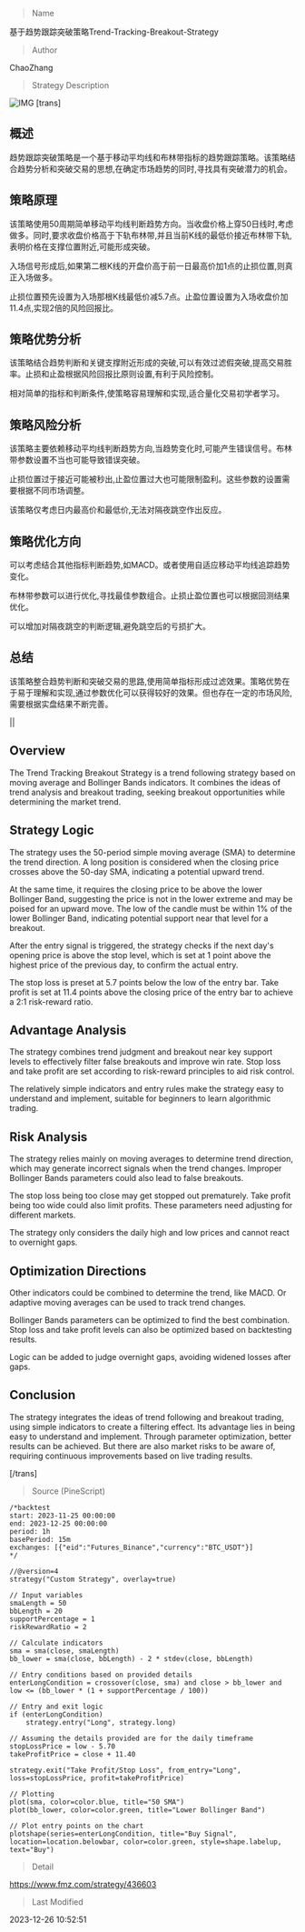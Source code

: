 
> Name

基于趋势跟踪突破策略Trend-Tracking-Breakout-Strategy

> Author

ChaoZhang

> Strategy Description

![IMG](https://www.fmz.com/upload/asset/11936cb3419abff41bb.png)
[trans]

## 概述

趋势跟踪突破策略是一个基于移动平均线和布林带指标的趋势跟踪策略。该策略结合趋势分析和突破交易的思想,在确定市场趋势的同时,寻找具有突破潜力的机会。

## 策略原理

该策略使用50周期简单移动平均线判断趋势方向。当收盘价格上穿50日线时,考虑做多。同时,要求收盘价格高于下轨布林带,并且当前K线的最低价接近布林带下轨,表明价格在支撑位置附近,可能形成突破。  

入场信号形成后,如果第二根K线的开盘价高于前一日最高价加1点的止损位置,则真正入场做多。    

止损位置预先设置为入场那根K线最低价减5.7点。止盈位置设置为入场收盘价加11.4点,实现2倍的风险回报比。

## 策略优势分析

该策略结合趋势判断和关键支撑附近形成的突破,可以有效过滤假突破,提高交易胜率。止损和止盈根据风险回报比原则设置,有利于风险控制。

相对简单的指标和判断条件,使策略容易理解和实现,适合量化交易初学者学习。

## 策略风险分析  

该策略主要依赖移动平均线判断趋势方向,当趋势变化时,可能产生错误信号。布林带参数设置不当也可能导致错误突破。

止损位置过于接近可能被秒出,止盈位置过大也可能限制盈利。这些参数的设置需要根据不同市场调整。

该策略仅考虑日内最高价和最低价,无法对隔夜跳空作出反应。

## 策略优化方向  

可以考虑结合其他指标判断趋势,如MACD。或者使用自适应移动平均线追踪趋势变化。

布林带参数可以进行优化,寻找最佳参数组合。止损止盈位置也可以根据回测结果优化。

可以增加对隔夜跳空的判断逻辑,避免跳空后的亏损扩大。

## 总结

该策略整合趋势判断和突破交易的思路,使用简单指标形成过滤效果。策略优势在于易于理解和实现,通过参数优化可以获得较好的效果。但也存在一定的市场风险,需要根据实盘结果不断完善。

||  

## Overview

The Trend Tracking Breakout Strategy is a trend following strategy based on moving average and Bollinger Bands indicators. It combines the ideas of trend analysis and breakout trading, seeking breakout opportunities while determining the market trend.  

## Strategy Logic  

The strategy uses the 50-period simple moving average (SMA) to determine the trend direction. A long position is considered when the closing price crosses above the 50-day SMA, indicating a potential upward trend.  

At the same time, it requires the closing price to be above the lower Bollinger Band, suggesting the price is not in the lower extreme and may be poised for an upward move. The low of the candle must be within 1% of the lower Bollinger Band, indicating potential support near that level for a breakout.

After the entry signal is triggered, the strategy checks if the next day's opening price is above the stop level, which is set at 1 point above the highest price of the previous day, to confirm the actual entry. 

The stop loss is preset at 5.7 points below the low of the entry bar. Take profit is set at 11.4 points above the closing price of the entry bar to achieve a 2:1 risk-reward ratio.

## Advantage Analysis 

The strategy combines trend judgment and breakout near key support levels to effectively filter false breakouts and improve win rate. Stop loss and take profit are set according to risk-reward principles to aid risk control.

The relatively simple indicators and entry rules make the strategy easy to understand and implement, suitable for beginners to learn algorithmic trading.  

## Risk Analysis

The strategy relies mainly on moving averages to determine trend direction, which may generate incorrect signals when the trend changes. Improper Bollinger Bands parameters could also lead to false breakouts.

The stop loss being too close may get stopped out prematurely. Take profit being too wide could also limit profits. These parameters need adjusting for different markets.

The strategy only considers the daily high and low prices and cannot react to overnight gaps.  

## Optimization Directions 

Other indicators could be combined to determine the trend, like MACD. Or adaptive moving averages can be used to track trend changes.

Bollinger Bands parameters can be optimized to find the best combination. Stop loss and take profit levels can also be optimized based on backtesting results. 

Logic can be added to judge overnight gaps, avoiding widened losses after gaps.

## Conclusion  

The strategy integrates the ideas of trend following and breakout trading, using simple indicators to create a filtering effect. Its advantage lies in being easy to understand and implement. Through parameter optimization, better results can be achieved. But there are also market risks to be aware of, requiring continuous improvements based on live trading results.

[/trans]



> Source (PineScript)

``` pinescript
/*backtest
start: 2023-11-25 00:00:00
end: 2023-12-25 00:00:00
period: 1h
basePeriod: 15m
exchanges: [{"eid":"Futures_Binance","currency":"BTC_USDT"}]
*/

//@version=4
strategy("Custom Strategy", overlay=true)

// Input variables
smaLength = 50
bbLength = 20
supportPercentage = 1
riskRewardRatio = 2

// Calculate indicators
sma = sma(close, smaLength)
bb_lower = sma(close, bbLength) - 2 * stdev(close, bbLength)

// Entry conditions based on provided details
enterLongCondition = crossover(close, sma) and close > bb_lower and low <= (bb_lower * (1 + supportPercentage / 100))

// Entry and exit logic
if (enterLongCondition)
    strategy.entry("Long", strategy.long)

// Assuming the details provided are for the daily timeframe
stopLossPrice = low - 5.70
takeProfitPrice = close + 11.40

strategy.exit("Take Profit/Stop Loss", from_entry="Long", loss=stopLossPrice, profit=takeProfitPrice)

// Plotting
plot(sma, color=color.blue, title="50 SMA")
plot(bb_lower, color=color.green, title="Lower Bollinger Band")

// Plot entry points on the chart
plotshape(series=enterLongCondition, title="Buy Signal", location=location.belowbar, color=color.green, style=shape.labelup, text="Buy")

```

> Detail

https://www.fmz.com/strategy/436603

> Last Modified

2023-12-26 10:52:51
